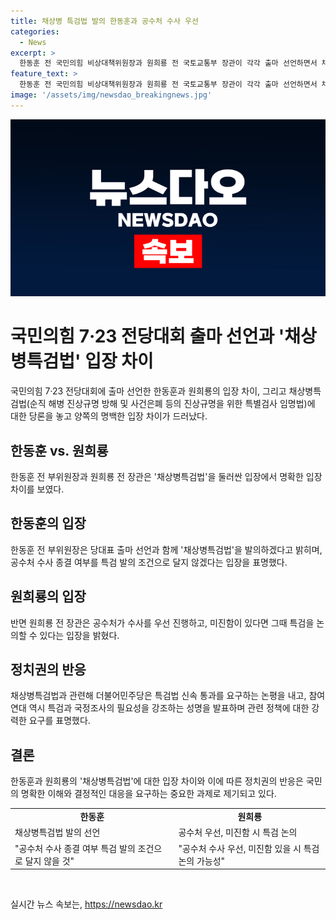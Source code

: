 ```yaml
---
title: 채상병 특검법 발의 한동훈과 공수처 수사 우선
categories:
  - News
excerpt: >
  한동훈 전 국민의힘 비상대책위원장과 원희룡 전 국토교통부 장관이 각각 출마 선언하면서 채상병특검법에 대한 입장을 공개했다. 한 전 위원장은 특검법 발의를 공약으로 내걸었고, 국민의힘 내부에서 진실 규명을 강조했다. 반면 원 전 장관은 공수처 수사가 우선이라며 특검에 대한 지지를 나타냈다. 이에 따라 정치권에서는 특검법을 놓고 공방이 예상되고, 정치권과 국민 간 갈등도 예상된다. 함께하여 답변해 주셔서 감사합니다. 요약문이 마음에 드셨다면 클릭을 눌러주세요!
feature_text: >
  한동훈 전 국민의힘 비상대책위원장과 원희룡 전 국토교통부 장관이 각각 출마 선언하면서 채상병특검법에 대한 입장을 공개했다. 한 전 위원장은 특검법 발의를 공약으로 내걸었고, 국민의힘 내부에서 진실 규명을 강조했다. 반면 원 전 장관은 공수처 수사가 우선이라며 특검에 대한 지지를 나타냈다. 이에 따라 정치권에서는 특검법을 놓고 공방이 예상되고, 정치권과 국민 간 갈등도 예상된다. 함께하여 답변해 주셔서 감사합니다. 요약문이 마음에 드셨다면 클릭을 눌러주세요!
image: '/assets/img/newsdao_breakingnews.jpg'
---
```


<p><img src="/assets/img/newsdao_breakingnews.jpg" alt="pcversion 속보" /></p>

<h1>국민의힘 7·23 전당대회 출마 선언과 '채상병특검법' 입장 차이</h1>

<p data-ke-size="size16">국민의힘 7·23 전당대회에 출마 선언한 한동훈과 원희룡의 입장 차이, 그리고 채상병특검법(순직 해병 진상규명 방해 및 사건은폐 등의 진상규명을 위한 특별검사 임명법)에 대한 당론을 놓고 양쪽의 명백한 입장 차이가 드러났다.</p>

<h2>한동훈 vs. 원희룡</h2>

<p data-ke-size="size16">한동훈 전 부위원장과 원희룡 전 장관은 '채상병특검법'을 둘러싼 입장에서 명확한 입장 차이를 보였다.</p>

<h2>한동훈의 입장</h2>

<p data-ke-size="size16">한동훈 전 부위원장은 당대표 출마 선언과 함께 '채상병특검법'을 발의하겠다고 밝히며, 공수처 수사 종결 여부를 특검 발의 조건으로 달지 않겠다는 입장을 표명했다.</p>

<h2>원희룡의 입장</h2>

<p data-ke-size="size16">반면 원희룡 전 장관은 공수처가 수사를 우선 진행하고, 미진함이 있다면 그때 특검을 논의할 수 있다는 입장을 밝혔다.</p>

<h2>정치권의 반응</h2>

<p data-ke-size="size16">채상병특검법과 관련해 더불어민주당은 특검법 신속 통과를 요구하는 논평을 내고, 참여연대 역시 특검과 국정조사의 필요성을 강조하는 성명을 발표하며 관련 정책에 대한 강력한 요구를 표명했다.</p>

<h2>결론</h2>

<p data-ke-size="size16">한동훈과 원희룡의 '채상병특검법'에 대한 입장 차이와 이에 따른 정치권의 반응은 국민의 명확한 이해와 결정적인 대응을 요구하는 중요한 과제로 제기되고 있다.</p>

<table>
  <tr>
    <td style="text-align: center; height: 17px;"><b>한동훈</b></td>
    <td style="text-align: center; height: 17px;"><b>원희룡</b></td>
  </tr>
  <tr>
    <td>채상병특검법 발의 선언</td>
    <td>공수처 우선, 미진함 시 특검 논의</td>
  </tr>
  <tr>
    <td>"공수처 수사 종결 여부 특검 발의 조건으로 달지 않을 것"</td>
    <td>"공수처 수사 우선, 미진함 있을 시 특검 논의 가능성"</td>
  </tr>
</table>

<p data-ke-size="size16">&nbsp;</p>
실시간 뉴스 속보는, <a href="https://newsdao.kr" rel="dofollow">https://newsdao.kr</a>


